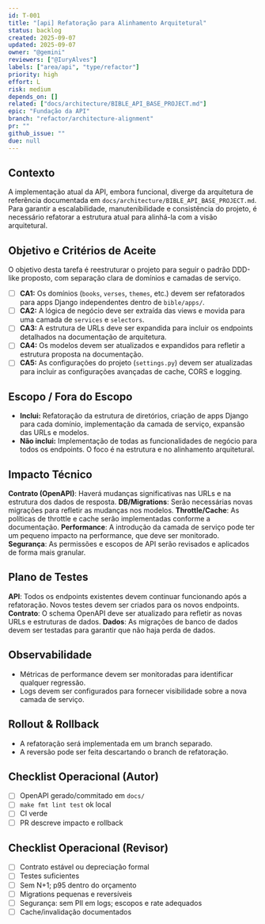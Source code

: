 ```yaml
---
id: T-001
title: "[api] Refatoração para Alinhamento Arquitetural"
status: backlog
created: 2025-09-07
updated: 2025-09-07
owner: "@gemini"
reviewers: ["@IuryAlves"]
labels: ["area/api", "type/refactor"]
priority: high
effort: L
risk: medium
depends_on: []
related: ["docs/architecture/BIBLE_API_BASE_PROJECT.md"]
epic: "Fundação da API"
branch: "refactor/architecture-alignment"
pr: ""
github_issue: ""
due: null
---
```


## Contexto
A implementação atual da API, embora funcional, diverge da arquitetura de referência documentada em `docs/architecture/BIBLE_API_BASE_PROJECT.md`. Para garantir a escalabilidade, manutenibilidade e consistência do projeto, é necessário refatorar a estrutura atual para alinhá-la com a visão arquitetural.

## Objetivo e Critérios de Aceite
O objetivo desta tarefa é reestruturar o projeto para seguir o padrão DDD-like proposto, com separação clara de domínios e camadas de serviço.

- [ ] **CA1:** Os domínios (`books`, `verses`, `themes`, etc.) devem ser refatorados para apps Django independentes dentro de `bible/apps/`.
- [ ] **CA2:** A lógica de negócio deve ser extraída das views e movida para uma camada de `services` e `selectors`.
- [ ] **CA3:** A estrutura de URLs deve ser expandida para incluir os endpoints detalhados na documentação de arquitetura.
- [ ] **CA4:** Os modelos devem ser atualizados e expandidos para refletir a estrutura proposta na documentação.
- [ ] **CA5:** As configurações do projeto (`settings.py`) devem ser atualizadas para incluir as configurações avançadas de cache, CORS e logging.

## Escopo / Fora do Escopo
- **Inclui:** Refatoração da estrutura de diretórios, criação de apps Django para cada domínio, implementação da camada de serviço, expansão das URLs e modelos.
- **Não inclui:** Implementação de todas as funcionalidades de negócio para todos os endpoints. O foco é na estrutura e no alinhamento arquitetural.

## Impacto Técnico
**Contrato (OpenAPI)**: Haverá mudanças significativas nas URLs e na estrutura dos dados de resposta.
**DB/Migrations**: Serão necessárias novas migrações para refletir as mudanças nos modelos.
**Throttle/Cache**: As políticas de throttle e cache serão implementadas conforme a documentação.
**Performance**: A introdução da camada de serviço pode ter um pequeno impacto na performance, que deve ser monitorado.
**Segurança**: As permissões e escopos de API serão revisados e aplicados de forma mais granular.

## Plano de Testes
**API**: Todos os endpoints existentes devem continuar funcionando após a refatoração. Novos testes devem ser criados para os novos endpoints.
**Contrato**: O schema OpenAPI deve ser atualizado para refletir as novas URLs e estruturas de dados.
**Dados**: As migrações de banco de dados devem ser testadas para garantir que não haja perda de dados.

## Observabilidade
- Métricas de performance devem ser monitoradas para identificar qualquer regressão.
- Logs devem ser configurados para fornecer visibilidade sobre a nova camada de serviço.

## Rollout & Rollback
- A refatoração será implementada em um branch separado.
- A reversão pode ser feita descartando o branch de refatoração.

## Checklist Operacional (Autor)
- [ ] OpenAPI gerado/commitado em `docs/`
- [ ] `make fmt lint test` ok local
- [ ] CI verde
- [ ] PR descreve impacto e rollback

## Checklist Operacional (Revisor)
- [ ] Contrato estável ou depreciação formal
- [ ] Testes suficientes
- [ ] Sem N+1; p95 dentro do orçamento
- [ ] Migrations pequenas e reversíveis
- [ ] Segurança: sem PII em logs; escopos e rate adequados
- [ ] Cache/invalidação documentados
